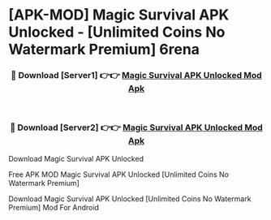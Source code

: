 # [APK-MOD] Magic Survival APK Unlocked - [Unlimited Coins No Watermark Premium] 6rena



<div align="center">
<h3>🔴 Download [Server1] 👉👉 <a href="https://momento.my/?title=Magic_Survival_APK_Unlocked">Magic Survival APK Unlocked Mod Apk</a></h3><br>

<h3>🔴 Download [Server2] 👉👉 <a href="https://momento.my/?title=Magic_Survival_APK_Unlocked">Magic Survival APK Unlocked Mod Apk</a></h3>
</div>



Download Magic Survival APK Unlocked 

Free APK MOD Magic Survival APK Unlocked [Unlimited Coins No Watermark Premium]

Download Magic Survival APK Unlocked [Unlimited Coins No Watermark Premium] Mod For Android
